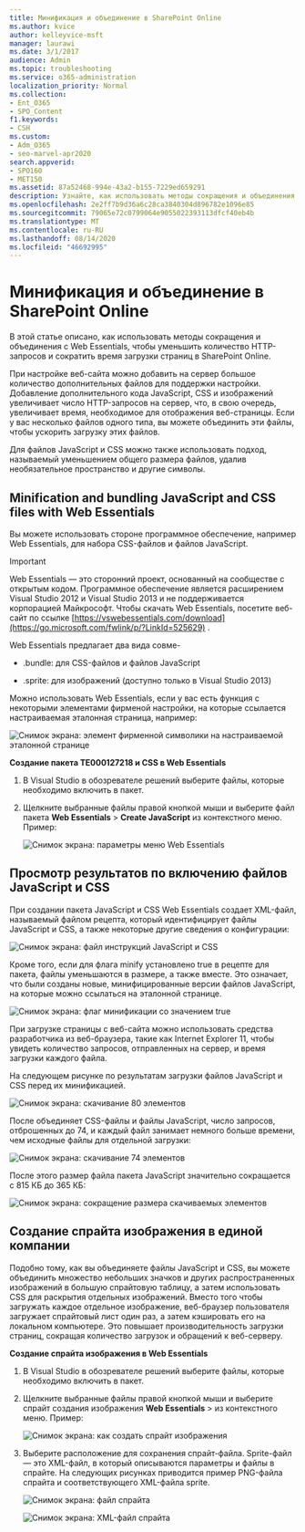 ```yaml
---
title: Минификация и объединение в SharePoint Online
ms.author: kvice
author: kelleyvice-msft
manager: laurawi
ms.date: 3/1/2017
audience: Admin
ms.topic: troubleshooting
ms.service: o365-administration
localization_priority: Normal
ms.collection:
- Ent_O365
- SPO_Content
f1.keywords:
- CSH
ms.custom:
- Adm_O365
- seo-marvel-apr2020
search.appverid:
- SPO160
- MET150
ms.assetid: 87a52468-994e-43a2-b155-7229ed659291
description: Узнайте, как использовать методы сокращения и объединения с Web Essentials для сокращения HTTP-запросов и времени, необходимого для загрузки страниц в SharePoint Online.
ms.openlocfilehash: 2e2ff7b9d36a6c28ca3840304d896782e1096e85
ms.sourcegitcommit: 79065e72c0799064e9055022393113dfcf40eb4b
ms.translationtype: MT
ms.contentlocale: ru-RU
ms.lasthandoff: 08/14/2020
ms.locfileid: "46692995"
---
```

# <a name="minification-and-bundling-in-sharepoint-online"></a>Минификация и объединение в SharePoint Online

В этой статье описано, как использовать методы сокращения и объединения с Web Essentials, чтобы уменьшить количество HTTP-запросов и сократить время загрузки страниц в SharePoint Online.
  
При настройке веб-сайта можно добавить на сервер большое количество дополнительных файлов для поддержки настройки. Добавление дополнительного кода JavaScript, CSS и изображений увеличивает число HTTP-запросов на сервер, что, в свою очередь, увеличивает время, необходимое для отображения веб-страницы. Если у вас несколько файлов одного типа, вы можете объединить эти файлы, чтобы ускорить загрузку этих файлов.
  
Для файлов JavaScript и CSS можно также использовать подход, называемый уменьшением общего размера файлов, удалив необязательное пространство и другие символы.
  
## <a name="minification-and-bundling-javascript-and-css-files-with-web-essentials"></a>Minification and bundling JavaScript and CSS files with Web Essentials

Вы можете использовать стороне программное обеспечение, например Web Essentials, для набора CSS-файлов и файлов JavaScript.
  
> [!IMPORTANT]
> Web Essentials — это сторонний проект, основанный на сообществе с открытым кодом. Программное обеспечение является расширением Visual Studio 2012 и Visual Studio 2013 и не поддерживается корпорацией Майкрософт. Чтобы скачать Web Essentials, посетите веб-сайт по ссылке [https://vswebessentials.com/download](https://go.microsoft.com/fwlink/p/?LinkId=525629) . 
  
Web Essentials предлагает два вида совме-
  
- .bundle: для CSS-файлов и файлов JavaScript
    
- .sprite: для изображений (доступно только в Visual Studio 2013)
    
Можно использовать Web Essentials, если у вас есть функция с некоторыми элементами фирменой настройки, на которые ссылается настраиваемая эталонная страница, например:
  
![Снимок экрана: элемент фирменной символики на настраиваемой эталонной странице](../media/3a6eba36-973d-482b-8556-a9394b8ba19f.png)
  
 **Создание пакета TE000127218 и CSS в Web Essentials**
  
1. В Visual Studio в обозревателе решений выберите файлы, которые необходимо включить в пакет.
    
2. Щелкните выбранные файлы правой кнопкой мыши и выберите файл пакета **Web Essentials** \> **Create JavaScript** из контекстного меню. Пример: 
    
    ![Снимок экрана: параметры меню Web Essentials](../media/41aac84c-4538-4f78-b454-46e651f868a3.png)
  
## <a name="viewing-the-results-of-bundling-javascript-and-css-files"></a>Просмотр результатов по включению файлов JavaScript и CSS

При создании пакета JavaScript и CSS Web Essentials создает XML-файл, называемый файлом рецепта, который идентифицирует файлы JavaScript и CSS, а также некоторые другие сведения о конфигурации: 
  
![Снимок экрана: файл инструкций JavaScript и CSS](../media/7ba891f8-52d8-467b-a0f6-b062dd1137a4.png)
  
Кроме того, если для флага minify установлено true в рецепте для пакета, файлы уменьшаются в размере, а также вместе. Это означает, что были созданы новые, минифицированные версии файлов JavaScript, на которые можно ссылаться на эталонной странице.
  
![Снимок экрана: флаг минификации со значением true](../media/50523af2-6412-4117-ac3d-5bd26f6d562e.png)
  
При загрузке страницы с веб-сайта можно использовать средства разработчика из веб-браузера, такие как Internet Explorer 11, чтобы увидеть количество запросов, отправленных на сервер, и время загрузки каждого файла.
  
На следующем рисунке по результатам загрузки файлов JavaScript и CSS перед их минификацией.
  
![Снимок экрана: скачивание 80 элементов](../media/e2df3912-1923-46e6-8cf2-3015a31554e1.png)
  
После объединяет CSS-файлы и файлы JavaScript, число запросов, отброшенных до 74, и каждый файл занимает немного больше времени, чем исходные файлы для отдельной загрузки:
  
![Снимок экрана: скачивание 74 элементов](../media/686c4387-70e8-4a74-9d45-059f33a91184.png)
  
После этого размер файла пакета JavaScript значительно сокращается с 815 КБ до 365 КБ:
  
![Снимок экрана: сокращение размера скачиваемых элементов](../media/5e7dbd98-faff-4f68-b320-108fb252e395.png)
  
## <a name="bundling-images-by-creating-an-image-sprite"></a>Создание спрайта изображения в единой компании

Подобно тому, как вы объединяете файлы JavaScript и CSS, вы можете объединить множество небольших значков и других распространенных изображений в большую спрайтовую таблицу, а затем использовать CSS для раскрытия отдельных изображений. Вместо того чтобы загружать каждое отдельное изображение, веб-браузер пользователя загружает спрайтовый лист один раз, а затем кэшировать его на локальном компьютере. Это повышает производительность загрузки страниц, сокращая количество загрузок и обращений к веб-серверу.
  
 **Создание спрайта изображения в Web Essentials**
  
1. В Visual Studio в обозревателе решений выберите файлы, которые необходимо включить в пакет.
    
2. Щелкните выбранные файлы правой кнопкой мыши и выберите спрайт создания изображения **Web Essentials** \>  из контекстного меню. Пример: 
    
    ![Снимок экрана: как создать спрайт изображения](../media/de0fe741-4ef7-4e3b-bafa-ef9f4822dac6.png)
  
3. Выберите расположение для сохранения спрайт-файла. Sprite-файл — это XML-файл, в который описываются параметры и файлы в спрайте. На следующих рисунках приводится пример PNG-файла спрайта и соответствующего XML-файла sprite.
    
    ![Снимок экрана: файл спрайта](../media/0876bb2a-d1b9-4169-8e95-9c290d628d90.png)
  
    ![Снимок экрана: XML-файл спрайта](../media/d1f94776-280d-4d56-abb5-384f145d9989.png)
  

